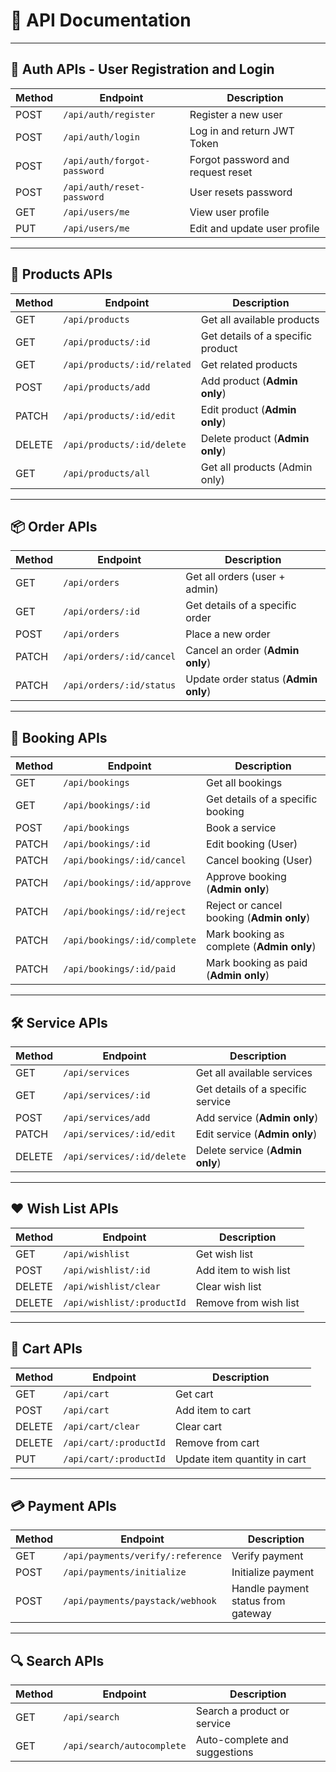 # 📌 API Documentation

---

## 🔑 Auth APIs - User Registration and Login

| Method | Endpoint                   | Description                        |
|--------|-----------------------------|------------------------------------|
| POST   | `/api/auth/register`        | Register a new user                |
| POST   | `/api/auth/login`           | Log in and return JWT Token        |
| POST   | `/api/auth/forgot-password` | Forgot password and request reset  |
| POST   | `/api/auth/reset-password`  | User resets password               |
| GET    | `/api/users/me`             | View user profile                  |
| PUT    | `/api/users/me`             | Edit and update user profile       |

---

## 🛒 Products APIs

| Method | Endpoint                      | Description                          |
|--------|--------------------------------|--------------------------------------|
| GET    | `/api/products`                | Get all available products           |
| GET    | `/api/products/:id`            | Get details of a specific product    |
| GET    | `/api/products/:id/related`    | Get related products                 |
| POST   | `/api/products/add`            | Add product (**Admin only**)         |
| PATCH  | `/api/products/:id/edit`       | Edit product (**Admin only**)        |
| DELETE | `/api/products/:id/delete`     | Delete product (**Admin only**)      |
| GET    | `/api/products/all`            | Get all products (Admin only)          |

---

## 📦 Order APIs

| Method | Endpoint                        | Description                          |
|--------|---------------------------------|--------------------------------------|
| GET    | `/api/orders`                   | Get all orders (user + admin)        |
| GET    | `/api/orders/:id`               | Get details of a specific order      |
| POST   | `/api/orders`                   | Place a new order                    |
| PATCH  | `/api/orders/:id/cancel`        | Cancel an order (**Admin only**)     |
| PATCH  | `/api/orders/:id/status`        | Update order status (**Admin only**) |

---

## 📅 Booking APIs

| Method | Endpoint                       | Description                          |
|--------|--------------------------------|--------------------------------------|
| GET    | `/api/bookings`                | Get all bookings                     |
| GET    | `/api/bookings/:id`            | Get details of a specific booking    |
| POST   | `/api/bookings`                | Book a service                       |
| PATCH  | `/api/bookings/:id`            | Edit booking (User)                  |
| PATCH  | `/api/bookings/:id/cancel`     | Cancel booking (User)                |
| PATCH  | `/api/bookings/:id/approve`    | Approve booking (**Admin only**)     |
| PATCH  | `/api/bookings/:id/reject`     | Reject or cancel booking (**Admin only**) |
| PATCH  | `/api/bookings/:id/complete`   | Mark booking as complete (**Admin only**) |
| PATCH  | `/api/bookings/:id/paid`       | Mark booking as paid (**Admin only**) |

---

## 🛠 Service APIs

| Method | Endpoint                     | Description                          |
|--------|------------------------------|--------------------------------------|
| GET    | `/api/services`              | Get all available services           |
| GET    | `/api/services/:id`          | Get details of a specific service    |
| POST   | `/api/services/add`          | Add service (**Admin only**)         |
| PATCH  | `/api/services/:id/edit`     | Edit service (**Admin only**)        |
| DELETE | `/api/services/:id/delete`   | Delete service (**Admin only**)      |

---

## ❤️ Wish List APIs

| Method | Endpoint                       | Description                          |
|--------|--------------------------------|--------------------------------------|
| GET    | `/api/wishlist`                | Get wish list                        |
| POST   | `/api/wishlist/:id`            | Add item to wish list                |
| DELETE | `/api/wishlist/clear`          | Clear wish list                      |
| DELETE | `/api/wishlist/:productId`     | Remove from wish list                |

---

## 🛒 Cart APIs

| Method | Endpoint                       | Description                          |
|--------|--------------------------------|--------------------------------------|
| GET    | `/api/cart`                    | Get cart                             |
| POST   | `/api/cart`                    | Add item to cart                     |
| DELETE | `/api/cart/clear`              | Clear cart                           |
| DELETE | `/api/cart/:productId`         | Remove from cart                     |
| PUT    | `/api/cart/:productId`         | Update item quantity in cart         |

---

## 💳 Payment APIs

| Method | Endpoint                             | Description                          |
|--------|--------------------------------------|--------------------------------------|
| GET    | `/api/payments/verify/:reference`    | Verify payment                       |
| POST   | `/api/payments/initialize`           | Initialize payment                   |
| POST   | `/api/payments/paystack/webhook`     | Handle payment status from gateway   |

---

## 🔍 Search APIs

| Method | Endpoint                  | Description                          |
|--------|---------------------------|--------------------------------------|
| GET    | `/api/search`             | Search a product or service          |
| GET    | `/api/search/autocomplete`| Auto-complete and suggestions        |
